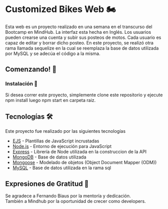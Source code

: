 # Customized Bikes Web 🏍️

Esta web es un proyecto realizado en una semana en el transcurso del Bootcamp en MindHub. La interfaz esta hecha en Inglés. Los usuarios pueden crearse una cuenta y subir sus posteos de motos.
Cada usuario es capaz de editar y borrar dicho posteo. En este proyecto, se realizó otra rama llamada sequelize en la cual se reemplaza la base de datos utilizada por MySQL y se adecúa el código a la misma.


## Comenzando! 🚀


### Instalación 🔧

Si desea correr este proyecto, simplemente clone este repositorio  y ejecute 
npm install
luego
 npm start 
en carpeta raiz.

## Tecnologías 🛠️

Este proyecto fue realizado por las siguientes tecnologías

* [EJS](https://ejs.co/#docs) - Plantillas de JavaScript incrustadas
* [Node.js](https://nodejs.org/en/) - Entorno de ejecución para JavaScript
* [Express](https://expressjs.com/) - Librería de Node utilizada en la construccion de la API
* [MongoDB](https://www.mongodb.com/) - Base de datos utilizada
* [Mongoose](https://mongoosejs.com/) - Modelado de objetos (Object Document Mapper (ODM))
* [MySQL](https://www.mysql.com/) - Base de datos utilizada en la rama sql


## Expresiones de Gratitud 💜
Se agradece a Fernando Biaus por la mentoría y  dedicación. <br/>
También a Mindhub por la oportunidad de crecer como developers.

